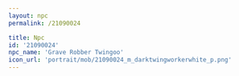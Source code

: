```yaml
---
layout: npc
permalink: /21090024

title: Npc
id: '21090024'
npc_name: 'Grave Robber Twingoo'
icon_url: 'portrait/mob/21090024_m_darktwingworkerwhite_p.png'
---
```


